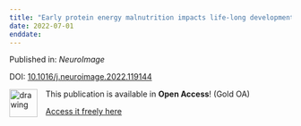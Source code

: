 ```yaml
---
title: "Early protein energy malnutrition impacts life-long developmental trajectories of the sources of EEG rhythmic activity"
date: 2022-07-01
enddate:
---
```


Published in: *NeuroImage*

DOI: [10.1016/j.neuroimage.2022.119144](https://doi.org/10.1016/j.neuroimage.2022.119144)

<img src="https://upload.wikimedia.org/wikipedia/commons/thumb/7/77/Open_Access_logo_PLoS_transparent.svg/800px-Open_Access_logo_PLoS_transparent.svg.png" alt="drawing" width="50" align="left"/> &nbsp;&nbsp;&nbsp;This publication is available in **Open Access**! (Gold OA)

&nbsp;&nbsp;&nbsp;<a href="https://doi.org/10.1016/j.neuroimage.2022.119144">Access it freely here</a>

